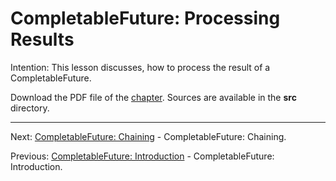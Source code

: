 # CompletableFuture: Processing Results

Intention: This lesson discusses, how to process the result of a CompletableFuture.

Download the PDF file of the [chapter](chapter_27.pdf). Sources are available in the <b>src</b> directory.

<hr>

Next: [CompletableFuture: Chaining](chapter_28.md "CompletableFuture: Chaining") - CompletableFuture: Chaining.

Previous: [CompletableFuture: Introduction](chapter_26.md "CompletableFuture: Introduction") - 
CompletableFuture: Introduction.
